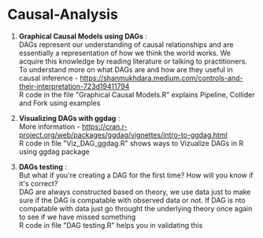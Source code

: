 # Causal-Analysis

1. **Graphical Causal Models using DAGs** : <br>
   DAGs represent our understanding of causal relationships and are essentially a representation of how we think the world works. We acquire this knowledge by reading literature or talking to practitioners. <br>
   To understand more on what DAGs are and how are they useful in causal inference - https://shanmukhdara.medium.com/controls-and-their-interpretation-723d19411794 <br>
   R code in the file "Graphical Causal Models.R" explains Pipeline, Collider and Fork using examples

2. **Visualizing DAGs with ggdag** : <br>
   More information - https://cran.r-project.org/web/packages/ggdag/vignettes/intro-to-ggdag.html <br>
   R code in file "Viz_DAG_ggdag.R" shows ways to Vizualize DAGs in R using ggdag package
   
3. **DAGs testing** : <br>
   But what if you're creating a DAG for the first time? How will you know if it's correct? <br>
   DAG are always constructed based on theory, we use data just to make sure if the DAG is compatable with observed data or not. If DAG is nto compatable with data just go throught the underlying theory once again to see if we have missed something <br>
   R code in file "DAG testing.R" helps you in validating this
   

